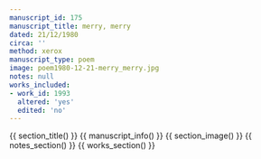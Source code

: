 ```yaml
---
manuscript_id: 175
manuscript_title: merry, merry
dated: 21/12/1980
circa: ''
method: xerox
manuscript_type: poem
image: poem1980-12-21-merry_merry.jpg
notes: null
works_included:
- work_id: 1993
  altered: 'yes'
  edited: 'no'
---
```


{{ section_title() }}
{{ manuscript_info() }}
{{ section_image() }}
{{ notes_section() }}
{{ works_section() }}
